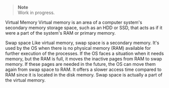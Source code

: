 > **Note**  
> Work in progress.

Virtual Memory
Virtual memory is an area of a computer system's secondary memory storage space, such as an HDD or SSD, that acts as if it were a part of the system's RAM or primary memory.

Swap space
Like virtual memory, swap space is a secondary memory. It's used by the OS when there is no physical memory (RAM) available for further execution of the processes. If the OS faces a situation when it needs memory, but the RAM is full, it moves the inactive pages from RAM to swap memory. If these pages are needed in the future, the OS can move them again from swap space to RAM.
It offers a slower access time compared to RAM since it is located in the disk memory. Swap space is actually a part of the virtual memory.